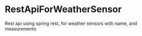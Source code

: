 # RestApiForWeatherSensor
Rest api using spring rest, for weather sensors with name, and measurements
